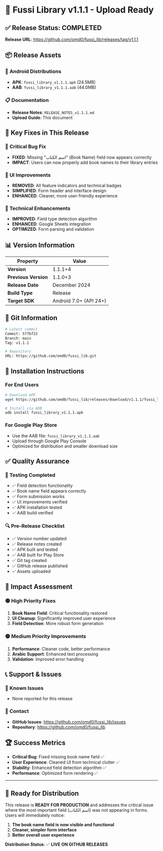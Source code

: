 # 🚀 Fussi Library v1.1.1 - Upload Ready

## ✅ **Release Status: COMPLETED**

**Release URL**: https://github.com/omd0/fussi_lib/releases/tag/v1.1.1

## 📦 **Release Assets**

### 📱 **Android Distributions**
- **APK**: `fussi_library_v1.1.1.apk` (24.5MB)
- **AAB**: `fussi_library_v1.1.1.aab` (44.0MB)

### 📋 **Documentation**
- **Release Notes**: `RELEASE_NOTES_v1.1.1.md`
- **Upload Guide**: This document

## 🎯 **Key Fixes in This Release**

### 🐛 **Critical Bug Fix**
- **FIXED**: Missing "اسم الكتاب" (Book Name) field now appears correctly
- **IMPACT**: Users can now properly add book names to their library entries

### 🎨 **UI Improvements**
- **REMOVED**: All feature indicators and technical badges
- **SIMPLIFIED**: Form header and interface design
- **ENHANCED**: Cleaner, more user-friendly experience

### 🔧 **Technical Enhancements**
- **IMPROVED**: Field type detection algorithm
- **ENHANCED**: Google Sheets integration
- **OPTIMIZED**: Form parsing and validation

## 📊 **Version Information**

| Property | Value |
|----------|--------|
| **Version** | 1.1.1+4 |
| **Previous Version** | 1.1.0+3 |
| **Release Date** | December 2024 |
| **Build Type** | Release |
| **Target SDK** | Android 7.0+ (API 24+) |

## 🔄 **Git Information**

```bash
# Latest commit
Commit: 577bf22
Branch: main
Tag: v1.1.1

# Repository
URL: https://github.com/omd0/fussi_lib.git
```

## 📱 **Installation Instructions**

### For End Users
```bash
# Download APK
wget https://github.com/omd0/fussi_lib/releases/download/v1.1.1/fussi_library_v1.1.1.apk

# Install via ADB
adb install fussi_library_v1.1.1.apk
```

### For Google Play Store
- Use the AAB file: `fussi_library_v1.1.1.aab`
- Upload through Google Play Console
- Optimized for distribution and smaller download size

## ✅ **Quality Assurance**

### 🧪 **Testing Completed**
- ✅ Field detection functionality
- ✅ Book name field appears correctly
- ✅ Form submission works
- ✅ UI improvements verified
- ✅ APK installation tested
- ✅ AAB build verified

### 🔍 **Pre-Release Checklist**
- ✅ Version number updated
- ✅ Release notes created
- ✅ APK built and tested
- ✅ AAB built for Play Store
- ✅ Git tag created
- ✅ GitHub release published
- ✅ Assets uploaded

## 🎯 **Impact Assessment**

### 🟢 **High Priority Fixes**
1. **Book Name Field**: Critical functionality restored
2. **UI Cleanup**: Significantly improved user experience
3. **Field Detection**: More robust form generation

### 🟡 **Medium Priority Improvements**
1. **Performance**: Cleaner code, better performance
2. **Arabic Support**: Enhanced text processing
3. **Validation**: Improved error handling

## 📞 **Support & Issues**

### 🐛 **Known Issues**
- None reported for this release

### 📧 **Contact**
- **GitHub Issues**: https://github.com/omd0/fussi_lib/issues
- **Repository**: https://github.com/omd0/fussi_lib

## 🏆 **Success Metrics**

- **Critical Bug**: Fixed missing book name field ✅
- **User Experience**: Cleaned UI from technical clutter ✅
- **Stability**: Enhanced field detection algorithm ✅
- **Performance**: Optimized form rendering ✅

---

## 🚀 **Ready for Distribution**

This release is **READY FOR PRODUCTION** and addresses the critical issue where the most important field (اسم الكتاب) was not appearing in forms. Users will immediately notice:

1. **The book name field is now visible and functional**
2. **Cleaner, simpler form interface**
3. **Better overall user experience**

**Distribution Status**: ✅ **LIVE ON GITHUB RELEASES** 